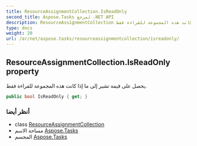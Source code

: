 ```yaml
---
title: ResourceAssignmentCollection.IsReadOnly
second_title: Aspose.Tasks لمرجع .NET API
description: ResourceAssignmentCollection ملكية. يحصل على قيمة تشير إلى ما إذا كانت هذه المجموعة للقراءة فقط.
type: docs
weight: 20
url: /ar/net/aspose.tasks/resourceassignmentcollection/isreadonly/
---
```

## ResourceAssignmentCollection.IsReadOnly property

يحصل على قيمة تشير إلى ما إذا كانت هذه المجموعة للقراءة فقط.

```csharp
public bool IsReadOnly { get; }
```

### أنظر أيضا

* class [ResourceAssignmentCollection](../)
* مساحة الاسم [Aspose.Tasks](../../resourceassignmentcollection/)
* المجسم [Aspose.Tasks](../../../)


